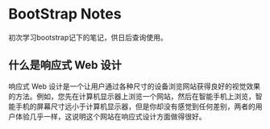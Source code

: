 # BootStrap Notes
初次学习bootstrap记下的笔记，供日后查询使用。

## **什么是响应式 Web 设计**
响应式 Web 设计是一个让用户通过各种尺寸的设备浏览网站获得良好的视觉效果的方法。例如，您先在计算机显示器上浏览一个网站，然后在智能手机上浏览，智能手机的屏幕尺寸远小于计算机显示器，但是你却没有感觉到任何差别，两者的用户体验几乎一样，这说明这个网站在响应式设计方面做得很好。